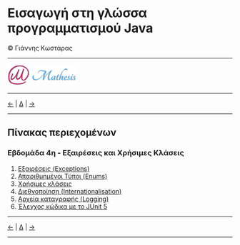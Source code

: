 # Εισαγωγή στη γλώσσα προγραμματισμού Java 
© Γιάννης Κωστάρας

---

[![Mathesis](../../assets/mathesis.png)](http://mathesis.cup.gr)

---

[<-](../Week3/README.md) | [Δ](../README.md) | [->](../Week5/README.md) 
 
---

## Πίνακας περιεχομένων
### Εβδομάδα 4η - Εξαιρέσεις και Χρήσιμες Κλάσεις
1. [Εξαιρέσεις (Exceptions)](4.1-Exceptions/README.md) 
2. [Απαριθμημένοι Τύποι (Enums)](4.2-Enums/README.md) 
3. [Χρήσιμες κλάσεις](4.3-UsefulClasses/README.md) 
4. [Διεθνοποίηση (Internationalisation)](4.4-Internationalisation/README.md) 
5. [Αρχεία καταγραφής (Logging)](4.5-Logging/README.md) 
6. [Έλεγχος κώδικα με το JUnit 5](4.6-UnitTesting/README.md) 

---

[<-](../Week3/README.md) | [Δ](../README.md) | [->](../Week5/README.md) 
 
---